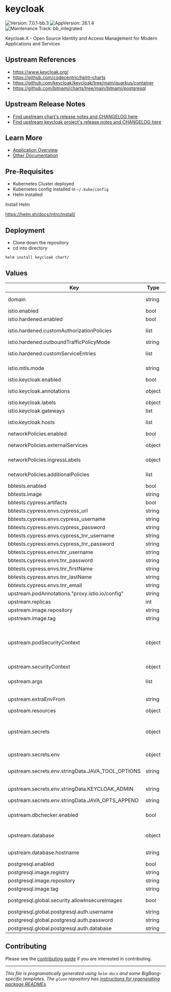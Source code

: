 <!-- Warning: Do not manually edit this file. See notes on gluon + helm-docs at the end of this file for more information. -->
# keycloak

![Version: 7.0.1-bb.3](https://img.shields.io/badge/Version-7.0.1--bb.3-informational?style=flat-square) ![AppVersion: 26.1.4](https://img.shields.io/badge/AppVersion-26.1.4-informational?style=flat-square) ![Maintenance Track: bb_integrated](https://img.shields.io/badge/Maintenance_Track-bb_integrated-green?style=flat-square)

Keycloak.X - Open Source Identity and Access Management for Modern Applications and Services

## Upstream References

- <https://www.keycloak.org/>
- <https://github.com/codecentric/helm-charts>
- <https://github.com/keycloak/keycloak/tree/main/quarkus/container>
- <https://github.com/bitnami/charts/tree/main/bitnami/postgresql>

## Upstream Release Notes

- [Find upstream chart's release notes and CHANGELOG here](https://github.com/codecentric/helm-charts/releases)
- [Find upstream keycloak project's release notes and CHANGELOG here](https://www.keycloak.org/docs/latest/release_notes/index.html)

## Learn More

- [Application Overview](docs/overview.md)
- [Other Documentation](docs/)

## Pre-Requisites

- Kubernetes Cluster deployed
- Kubernetes config installed in `~/.kube/config`
- Helm installed

Install Helm

https://helm.sh/docs/intro/install/

## Deployment

- Clone down the repository
- cd into directory

```bash
helm install keycloak chart/
```

## Values

| Key | Type | Default | Description |
|-----|------|---------|-------------|
| domain | string | `"dev.bigbang.mil"` | The base domain for all Big Bang components. Keycloak will be available at keycloak.%domain% |
| istio.enabled | bool | `false` | Enable or disable Istio |
| istio.hardened.enabled | bool | `false` | Enable or disable istio's hardened mode |
| istio.hardened.customAuthorizationPolicies | list | `[]` | Custom authorization policies to be applied to the keycloak namespace |
| istio.hardened.outboundTrafficPolicyMode | string | `"REGISTRY_ONLY"` | Specify the Istio outbound traffic policy mode |
| istio.hardened.customServiceEntries | list | `[]` | Custom service entries to be applied to the keycloak namespace |
| istio.mtls.mode | string | `"STRICT"` | PERMISSIVE = Allow both plain text and mutual TLS traffic |
| istio.keycloak.enabled | bool | `false` | Enable or disable the istio virtual service for keycloak |
| istio.keycloak.annotations | object | `{}` | Additional annotations to be added to the istio virtual service |
| istio.keycloak.labels | object | `{}` | Additional labels to be added to the istio virtual service |
| istio.keycloak.gateways | list | `["istio-gateway/passthrough-ingressgateway"]` | Specify the istio gateways to be used for keycloak |
| istio.keycloak.hosts | list | `["keycloak.{{ .Values.domain }}"]` | Specify the hostnames from which keycloak will be accessible |
| networkPolicies.enabled | bool | `false` | Enable or disable the bundled network policies |
| networkPolicies.externalServices | object | `{}` | Configure external services that keycloak needs to access |
| networkPolicies.ingressLabels | object | `{"app":"istio-ingressgateway","istio":"ingressgateway"}` | Configures labelSelectors for network policies allowing ingress from istio gateways |
| networkPolicies.additionalPolicies | list | `[]` | Configures additional network policies beyond the ones bundled with the chart |
| bbtests.enabled | bool | `false` | Enables the Big Bang test hooks |
| bbtests.image | string | `"registry1.dso.mil/ironbank/big-bang/base:2.1.0"` |  |
| bbtests.cypress.artifacts | bool | `true` |  |
| bbtests.cypress.envs.cypress_url | string | `"http://keycloak-upstream-http.keycloak.svc.cluster.local"` |  |
| bbtests.cypress.envs.cypress_username | string | `"admin"` |  |
| bbtests.cypress.envs.cypress_password | string | `"password"` |  |
| bbtests.cypress.envs.cypress_tnr_username | string | `"cypress"` |  |
| bbtests.cypress.envs.cypress_tnr_password | string | `"tnr_w!G33ZyAt@C8"` |  |
| bbtests.cypress.envs.tnr_username | string | `"cypress"` |  |
| bbtests.cypress.envs.tnr_password | string | `"tnr_w!G33ZyAt@C8"` |  |
| bbtests.cypress.envs.tnr_firstName | string | `"Cypress"` |  |
| bbtests.cypress.envs.tnr_lastName | string | `"TNR"` |  |
| bbtests.cypress.envs.tnr_email | string | `"cypress@tnr.mil"` |  |
| upstream.podAnnotations."proxy.istio.io/config" | string | `"proxyMetadata:\n  ISTIO_META_DNS_CAPTURE: \"true\"\n"` |  |
| upstream.replicas | int | `1` |  |
| upstream.image.repository | string | `"registry1.dso.mil/ironbank/opensource/keycloak/keycloak"` | The Keycloak image repository |
| upstream.image.tag | string | `"26.1.4"` |  |
| upstream.podSecurityContext | object | `{"fsGroup":2000,"runAsGroup":2000,"runAsNonRoot":true,"runAsUser":2000}` | SecurityContext for the entire Pod. Every container running in the Pod will inherit this SecurityContext. This might be relevant when other components of the environment inject additional containers into running Pods (service meshes are the most prominent example for this) |
| upstream.securityContext | object | `{"capabilities":{"drop":["ALL"]},"runAsGroup":2000,"runAsNonRoot":true,"runAsUser":2000}` | SecurityContext for the Keycloak container |
| upstream.args | list | `["start"]` | Overrides the default args for the Keycloak container **arg: "start" needs to be set for the container to start up properly** |
| upstream.extraEnvFrom | string | `"- secretRef:\n    name: '{{ include \"keycloak.fullname\" . }}-env'\n"` | Additional environment variables for Keycloak mapped from Secret or ConfigMap |
| upstream.resources | object | `{"limits":{"memory":"1Gi"},"requests":{"cpu":"1","memory":"1Gi"}}` | Pod resource requests and limits |
| upstream.secrets | object | `{"env":{"stringData":{"JAVA_OPTS_APPEND":"-Djgroups.dns.query={{ include \"keycloak.fullname\" . }}-headless","JAVA_TOOL_OPTIONS":"-Dcom.redhat.fips=false","KC_HOSTNAME":"keycloak.dev.bigbang.mil","KEYCLOAK_ADMIN":"admin","KEYCLOAK_ADMIN_PASSWORD":"password"}}}` | Configuration for secrets that should be created The secrets can also be independently created separate from this helm chart. for example with a gitops tool like flux with a kustomize overlay. NOTE: Secret values can be templated |
| upstream.secrets.env | object | `{"stringData":{"JAVA_OPTS_APPEND":"-Djgroups.dns.query={{ include \"keycloak.fullname\" . }}-headless","JAVA_TOOL_OPTIONS":"-Dcom.redhat.fips=false","KC_HOSTNAME":"keycloak.dev.bigbang.mil","KEYCLOAK_ADMIN":"admin","KEYCLOAK_ADMIN_PASSWORD":"password"}}` | Environmental variables |
| upstream.secrets.env.stringData.JAVA_TOOL_OPTIONS | string | `"-Dcom.redhat.fips=false"` | https://access.redhat.com/documentation/en-us/openjdk/11/html-single/configuring_openjdk_11_on_rhel_with_fips/index |
| upstream.secrets.env.stringData.KEYCLOAK_ADMIN | string | `"admin"` | default admin credentials. Override them for production deployments |
| upstream.secrets.env.stringData.JAVA_OPTS_APPEND | string | `"-Djgroups.dns.query={{ include \"keycloak.fullname\" . }}-headless"` | https://www.keycloak.org/server/caching |
| upstream.dbchecker.enabled | bool | `false` | If `true`, the dbchecker init container is enabled; this is incompatible with Big Bang and so is disabled by default. |
| upstream.database | object | `{"database":"keycloak","hostname":"keycloak-postgresql","password":"keycloak","port":5432,"username":"keycloak","vendor":"postgres"}` | Configures the database connection; can be configured here and/or via environment variables with `upstream.secrets.env` |
| upstream.database.hostname | string | `"keycloak-postgresql"` | you will need to change the hostname to match the release name: %release-name%-postgresql |
| postgresql.enabled | bool | `true` | If `true`, the Postgresql dependency is enabled |
| postgresql.image.registry | string | `"registry1.dso.mil"` |  |
| postgresql.image.repository | string | `"ironbank/bitnami/postgres"` |  |
| postgresql.image.tag | string | `"17.4.0"` |  |
| postgresql.global.security.allowInsecureImages | bool | `true` | Allow registry1.dso.mil in lieu of the default bitnami registry |
| postgresql.global.postgresql.auth.username | string | `"keycloak"` | PostgreSQL User to create |
| postgresql.global.postgresql.auth.password | string | `"keycloak"` | PostgreSQL Password for the new user |
| postgresql.global.postgresql.auth.database | string | `"keycloak"` | PostgreSQL Database to create |

## Contributing

Please see the [contributing guide](./CONTRIBUTING.md) if you are interested in contributing.

---

_This file is programatically generated using `helm-docs` and some BigBang-specific templates. The `gluon` repository has [instructions for regenerating package READMEs](https://repo1.dso.mil/big-bang/product/packages/gluon/-/blob/master/docs/bb-package-readme.md)._

